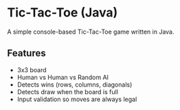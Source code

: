 # Tic-Tac-Toe (Java)

A simple console-based Tic-Tac-Toe game written in Java.

## Features
- 3x3 board
- Human vs Human vs Random AI
- Detects wins (rows, columns, diagonals)
- Detects draw when the board is full
- Input validation so moves are always legal
